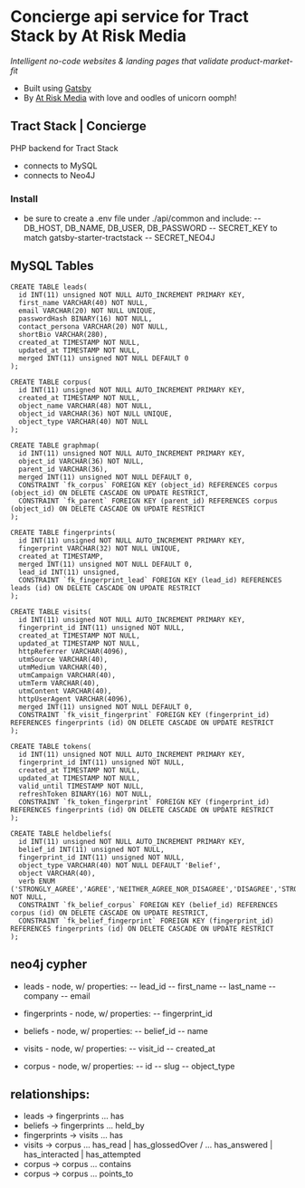 # Concierge api service for Tract Stack by At Risk Media

_Intelligent no-code websites & landing pages that validate product-market-fit_

- Built using [Gatsby](https://gatsbyjs.com)
- By [At Risk Media](https://atriskmedia.com) with love and oodles of unicorn oomph!


## Tract Stack | Concierge

PHP backend for Tract Stack
- connects to MySQL
- connects to Neo4J

### Install
- be sure to create a .env file under ./api/common and include:
-- DB_HOST, DB_NAME, DB_USER, DB_PASSWORD
-- SECRET_KEY to match gatsby-starter-tractstack
-- SECRET_NEO4J


## MySQL Tables

```
CREATE TABLE leads(
  id INT(11) unsigned NOT NULL AUTO_INCREMENT PRIMARY KEY,
  first_name VARCHAR(40) NOT NULL,
  email VARCHAR(20) NOT NULL UNIQUE,
  passwordHash BINARY(16) NOT NULL,
  contact_persona VARCHAR(20) NOT NULL,
  shortBio VARCHAR(280),
  created_at TIMESTAMP NOT NULL,
  updated_at TIMESTAMP NOT NULL,
  merged INT(11) unsigned NOT NULL DEFAULT 0
);

CREATE TABLE corpus(
  id INT(11) unsigned NOT NULL AUTO_INCREMENT PRIMARY KEY,
  created_at TIMESTAMP NOT NULL,
  object_name VARCHAR(48) NOT NULL,
  object_id VARCHAR(36) NOT NULL UNIQUE,
  object_type VARCHAR(40) NOT NULL
);

CREATE TABLE graphmap(
  id INT(11) unsigned NOT NULL AUTO_INCREMENT PRIMARY KEY,
  object_id VARCHAR(36) NOT NULL,
  parent_id VARCHAR(36),
  merged INT(11) unsigned NOT NULL DEFAULT 0,
  CONSTRAINT `fk_corpus` FOREIGN KEY (object_id) REFERENCES corpus (object_id) ON DELETE CASCADE ON UPDATE RESTRICT,
  CONSTRAINT `fk_parent` FOREIGN KEY (parent_id) REFERENCES corpus (object_id) ON DELETE CASCADE ON UPDATE RESTRICT
);

CREATE TABLE fingerprints(
  id INT(11) unsigned NOT NULL AUTO_INCREMENT PRIMARY KEY,
  fingerprint VARCHAR(32) NOT NULL UNIQUE,
  created_at TIMESTAMP,
  merged INT(11) unsigned NOT NULL DEFAULT 0,
  lead_id INT(11) unsigned,
  CONSTRAINT `fk_fingerprint_lead` FOREIGN KEY (lead_id) REFERENCES leads (id) ON DELETE CASCADE ON UPDATE RESTRICT
);

CREATE TABLE visits(
  id INT(11) unsigned NOT NULL AUTO_INCREMENT PRIMARY KEY,
  fingerprint_id INT(11) unsigned NOT NULL,
  created_at TIMESTAMP NOT NULL,
  updated_at TIMESTAMP NOT NULL,
  httpReferrer VARCHAR(4096),
  utmSource VARCHAR(40),
  utmMedium VARCHAR(40),
  utmCampaign VARCHAR(40),
  utmTerm VARCHAR(40),
  utmContent VARCHAR(40),
  httpUserAgent VARCHAR(4096),
  merged INT(11) unsigned NOT NULL DEFAULT 0,
  CONSTRAINT `fk_visit_fingerprint` FOREIGN KEY (fingerprint_id) REFERENCES fingerprints (id) ON DELETE CASCADE ON UPDATE RESTRICT
);

CREATE TABLE tokens(
  id INT(11) unsigned NOT NULL AUTO_INCREMENT PRIMARY KEY,
  fingerprint_id INT(11) unsigned NOT NULL,
  created_at TIMESTAMP NOT NULL,
  updated_at TIMESTAMP NOT NULL,
  valid_until TIMESTAMP NOT NULL,
  refreshToken BINARY(16) NOT NULL,
  CONSTRAINT `fk_token_fingerprint` FOREIGN KEY (fingerprint_id) REFERENCES fingerprints (id) ON DELETE CASCADE ON UPDATE RESTRICT
);

CREATE TABLE heldbeliefs(
  id INT(11) unsigned NOT NULL AUTO_INCREMENT PRIMARY KEY,
  belief_id INT(11) unsigned NOT NULL,
  fingerprint_id INT(11) unsigned NOT NULL,
  object_type VARCHAR(40) NOT NULL DEFAULT 'Belief',
  object VARCHAR(40),
  verb ENUM ('STRONGLY_AGREE','AGREE','NEITHER_AGREE_NOR_DISAGREE','DISAGREE','STRONGLY_DISAGREE','INTERESTED','NOT_INTERESTED','YES','NO','TRUE','FALSE','IDENTIFY_AS') NOT NULL,
  CONSTRAINT `fk_belief_corpus` FOREIGN KEY (belief_id) REFERENCES corpus (id) ON DELETE CASCADE ON UPDATE RESTRICT,
  CONSTRAINT `fk_belief_fingerprint` FOREIGN KEY (fingerprint_id) REFERENCES fingerprints (id) ON DELETE CASCADE ON UPDATE RESTRICT
);

```


## neo4j cypher

- leads - node, w/ properties:
-- lead_id
-- first_name
-- last_name
-- company
-- email

- fingerprints - node, w/ properties:
-- fingerprint_id

- beliefs - node, w/ properties:
-- belief_id
-- name

- visits - node, w/ properties:
-- visit_id
-- created_at

- corpus - node, w/ properties:
-- id
-- slug
-- object_type

## relationships:

- leads -> fingerprints ... has
- beliefs -> fingerprints ... held_by
- fingerprints -> visits ... has
- visits -> corpus ... has_read | has_glossedOver / ... has_answered | has_interacted | has_attempted
- corpus -> corpus ... contains
- corpus -> corpus ... points_to

